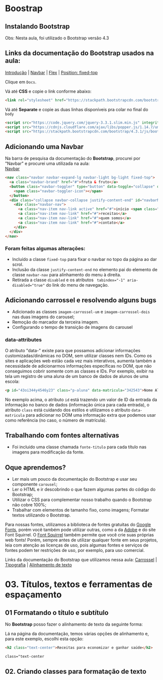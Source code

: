 # Boostrap

## Instalando Bootstrap  

Obs: Nesta aula, foi utilizado o Bootstrap versão 4.3

## Links da documentação do Bootstrap usados na aula: 
[Introdução](https://getbootstrap.com/docs/4.3/getting-started/introduction/) | 
[Navbar](https://getbootstrap.com/docs/4.3/components/navbar/) | 
[Flex](https://getbootstrap.com/docs/4.3/utilities/flex/) | 
[Position: fixed-top](https://getbootstrap.com/docs/4.3/utilities/position/#fixed-top)

Clique em `Docs`.

Vá até **CSS** e copie o link conforme abaixo:  

```html
<link rel="stylesheet" href="https://stackpath.bootstrapcdn.com/bootstrap/4.3.1/css/bootstrap.min.css" integrity="sha384-ggOyR0iXCbMQv3Xipma34MD+dH/1fQ784/j6cY/iJTQUOhcWr7x9JvoRxT2MZw1T" crossorigin="anonymous">
```

Vá até  **Separate** e copie as duas linhas disponíveis pra colar no final do `body`
```html
<script src="https://code.jquery.com/jquery-3.3.1.slim.min.js" integrity="sha384-q8i/X+965DzO0rT7abK41JStQIAqVgRVzpbzo5smXKp4YfRvH+8abtTE1Pi6jizo" crossorigin="anonymous"></script>
<script src="https://cdnjs.cloudflare.com/ajax/libs/popper.js/1.14.7/umd/popper.min.js" integrity="sha384-UO2eT0CpHqdSJQ6hJty5KVphtPhzWj9WO1clHTMGa3JDZwrnQq4sF86dIHNDz0W1" crossorigin="anonymous"></script>
<script src="https://stackpath.bootstrapcdn.com/bootstrap/4.3.1/js/bootstrap.min.js" integrity="sha384-JjSmVgyd0p3pXB1rRibZUAYoIIy6OrQ6VrjIEaFf/nJGzIxFDsf4x0xIM+B07jRM" crossorigin="anonymous"></script>
```

## Adicionando uma Navbar

Na barra de pesquisa da documentação do **Bootstrap**, procurei por "Navbar" e procurei uma utilizada na aula:  
[Navbar](https://getbootstrap.com/docs/4.3/components/navbar/)  

```html
<nav class="navbar navbar-expand-lg navbar-light bg-light fixed-top">
  <a class="navbar-brand" href="#">fruta & fruto</a>
  <button class="navbar-toggler" type="button" data-toggle="collapse" data-target="#navbarNavAltMarkup" aria-controls="navbarNavAltMarkup" aria-expanded="false" aria-label="Toggle navigation">
    <span class="navbar-toggler-icon"></span>
  </button>
  <div class="collapse navbar-collapse justify-content-end" id="navbarNavAltMarkup">
    <div class="navbar-nav">
      <a class="nav-item nav-link active" href="#">início <span class="sr-only">(current)</span></a>
      <a class="nav-item nav-link" href="#">receitas</a>
      <a class="nav-item nav-link" href="#">quem somos</a>
      <a class="nav-item nav-link" href="#">contato</a>
    </div>
  </div>
</nav>
```
### Foram feitas algumas alterações:  
 - Incluído a classe `fixed-top` para fixar o navbar no topo da página ao dar scrol.
 - Inclusão da classe `justify-content-end` no elemento pai do elemento de classe `navbar-nav` para alinhamento do menu à direita.  
 - Retirada a classe `disabled` e os atributos ` tabindex="-1" aria-disabled="true"` do link do menu de navegação.  

## Adicionando carrossel e resolvendo alguns bugs
 - Adicionado as classes `imagem-carrossel-um` e `imagem-carrossel-dois` nas duas imagens do carousel;
 - Remoção do marcador da terceira imagem.
 - Configurando o tempo de transição de imagens do carousel


### data-attributes

O atributo "data-" existe para que possamos adicionar informações customizadas/dinâmicas no DOM, sem utilizar classes nem IDs. Como os sites e aplicações web estão cada vez mais interativos, aumenta também a necessidade de adicionarmos informações específicas no DOM, que não conseguimos cobrir somente com as classes e IDs. Por exemplo, exibir na tela um registro de uma aluna de um banco de dados de alunos de uma escola:

```html
<p id="43oi344y4546y23" class="p-aluna" data-matricula="342543">Nome Aluna</p>
```

No exemplo acima, o atributo `id` está trazendo um valor de ID da entrada da informação no banco de dados (informação única para cada entrada), o atributo `class` está cuidando dos estilos e utilizamos o atributo `data-matricula` para adicionar no DOM uma informação extra que podemos usar como referência (no caso, o número de matrícula).

## Trabalhando com fontes alternativas
 - Foi incluido uma classe chamada `fonte-titulo` para cada título nas imagens para modificação da fonte.

## Oque aprendemos?
  - Ler mais um pouco da documentação do Bootstrap e usar seu componente `carousel`;
  - Ler o HTML e ir descobrindo o que fazem algumas partes do código do Bootstrap;
  - Utilizar o CSS para complementar nosso trabalho quando o Bootstrap não cobre 100%;
  - Trabalhar com elementos de tamanho fixo, como imagens; Formatar textos utilizando o Bootstrap.

Para nossas fontes, utilizamos a biblioteca de fontes gratuitas do [Google Fonts](https://fonts.google.com/), porém você também pode utilizar outras, como a da [Adobe](https://edgewebfonts.adobe.com/) e do site Font Squirrel. O [Font Squirrel](https://www.fontsquirrel.com/) também permite que você crie suas próprias web fonts! Porém, sempre antes de utilizar qualquer fonte em seus projetos, leia com atenção as licenças de uso, pois algumas fontes e serviços de fontes podem ter restrições de uso, por exemplo, para uso comercial.

Links da documentação do Bootstrap que utilizamos nessa aula:
[Carrossel](https://fonts.google.com/) | 
[Tipografia](https://getbootstrap.com/docs/4.3/content/typography/) | 
[Alinhamento de texto](https://getbootstrap.com/docs/4.3/utilities/text/#text-alignment)

# 03. Títulos, textos e ferramentas de espaçamento

## 01 Formatando o título e subtítulo

No **Bootstrap** posso fazer o alinhamento de texto da seguinte forma:  

Lá na página da documentação, temos várias opções de alinhamento e, para este exemplo, escolhi esta opção:  

```html
<h2 class="text-center">Receitas para economizar e ganhar saúde</h2>
```
`class="text-center`

## 02. Criando classes para formatação de texto

